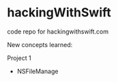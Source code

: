 # hackingWithSwift
code repo for hackingwithswift.com

New concepts learned:

Project 1
- NSFileManage
